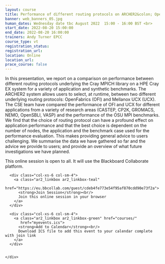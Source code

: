 ```yaml
---
layout: course
title: Performance of different routing protocols on ARCHER2&colon; OpenFabrics and UCX - POSTPONED - NEW DATE tbc
banner: web_banners_05.jpg
human_dates: Wednesday date tbc August 2022  15:00 - 16:00 BST <br>
start_date: 2022-08-20 15:00:00
end_date: 2022-08-20 16:00:00
trainers: Andy Turner EPCC
course_type: vt
registration_status:
registration_url:
location: Online
location_url:
prace_course: false
---
```


In this presentation, we report on a comparison on performance between different routing protocols underlying the Cray MPICH library on a HPE Cray EX system for a variety of application and synthetic benchmarks. The ARCHER2 system allows users to select, at runtime, between two different underlying routing protocols: OpenFabrics (OFI) and Mellanox UCX (UCX). The CSE team have compared the performance of OFI and UCX for different applications from a variety of research areas (CASTEP, CP2K, GROMACS, NEMO, OpenSBLI, VASP) and the performance of the OSU MPI benchmarks. We find that the choice of routing protocol can have a profound effect on application performance and that the best choice is dependent on the number of nodes, the application and the benchmark case used for the performance evaluation. This makes providing general advice to users challenging. We summarise the data we have gathered so far and the advice we provide to users; and provide an overview of what future investigations we have planned.

This online session is open to all. It will use the Blackboard Collaborate platform.



<section id="service">

  <div class="row ">	

      <div class="col-xs-6 col-sm-4">
        <a class="ar2_linkbox ar2_linkbox-teal" 
          href="https://eu.bbcollab.com/guest/cdeb4fe773e54f95af870cdd90e73f2a">
          <strong>Join Session</strong><br/>
          Join this online session in your browser
        </a>
      </div>

      <div class="col-xs-6 col-sm-4">
        <a class="ar2_linkbox ar2_linkbox-green" href="courses/"
           href="myevents.ics">
          <strong>Add to Calendar</strong><br/>
          Download ICS file to add this event to your calendar complete with join link
        </a>
      </div>

											
    </div>




<!--
<h2><a name="video">Video</a></h2>

<div>

<iframe title="Video"  width="560" height="315" src="https://www.youtube.com/embed/XXXXXXXXXXX" frameborder="0" allow="accelerometer; autoplay; encrypted-media; gyroscope; picture-in-picture" allowfullscreen></iframe>

</div>

-->

<!--

<section id="service">
  <div class="container">
    <div class="row ">	



      <div class="col-xs-6 col-sm-4">
        <a class="ar2_linkbox ar2_linkbox-teal" href="  ">
          <strong>Transcript</strong><br/>
          Download a transcript of the video audio
        </a>
      </div>



      <div class="col-xs-6 col-sm-4">
        <a class="ar2_linkbox ar2_linkbox-green" href="courses/"
           href="ARCHER2_Training_VT.pdf">
          <strong>Slides</strong><br/>
          Download pdf of the presentation.
        </a>
      </div>
										
    </div>
  </div>
</section>
-->
